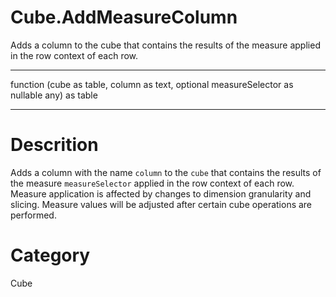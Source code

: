 ﻿# Cube.AddMeasureColumn
Adds a column to the cube that contains the results of the measure applied in the row context of each row.
***
function (cube as table, column as text, optional measureSelector as nullable any) as table
***
# Descrition 
Adds a column with the name <code>column</code> to the <code>cube</code> that contains the results of the measure <code>measureSelector</code> applied in the row context of each row. Measure application is affected by changes to dimension granularity and slicing. Measure values will be adjusted after certain cube operations are performed.
# Category 
Cube
